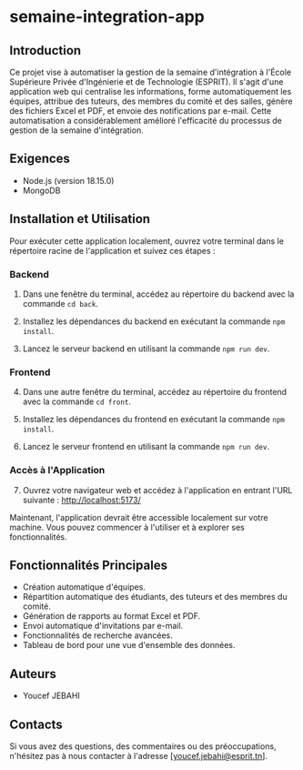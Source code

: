 # semaine-integration-app

## Introduction

Ce projet vise à automatiser la gestion de la semaine d'intégration à l'École Supérieure Privée d'Ingénierie et de Technologie (ESPRIT). Il s'agit d'une application web qui centralise les informations, forme automatiquement les équipes, attribue des tuteurs, des membres du comité et des salles, génère des fichiers Excel et PDF, et envoie des notifications par e-mail. Cette automatisation a considérablement amélioré l'efficacité du processus de gestion de la semaine d'intégration.

## Exigences

- Node.js (version 18.15.0)
- MongoDB

## Installation et Utilisation

Pour exécuter cette application localement, ouvrez votre terminal dans le répertoire racine de l'application et suivez ces étapes :


### Backend

1. Dans une fenêtre du terminal, accédez au répertoire du backend avec la commande `cd back`.

2. Installez les dépendances du backend en exécutant la commande `npm install`.

3. Lancez le serveur backend en utilisant la commande `npm run dev`.

### Frontend

4. Dans une autre fenêtre du terminal, accédez au répertoire du frontend avec la commande `cd front`.

5. Installez les dépendances du frontend en exécutant la commande `npm install`.

6. Lancez le serveur frontend en utilisant la commande `npm run dev`.

### Accès à l'Application

7. Ouvrez votre navigateur web et accédez à l'application en entrant l'URL suivante : [http://localhost:5173/](http://localhost:5173/)

Maintenant, l'application devrait être accessible localement sur votre machine. Vous pouvez commencer à l'utiliser et à explorer ses fonctionnalités.


## Fonctionnalités Principales

- Création automatique d'équipes.
- Répartition automatique des étudiants, des tuteurs et des membres du comité.
- Génération de rapports au format Excel et PDF.
- Envoi automatique d'invitations par e-mail.
- Fonctionnalités de recherche avancées.
- Tableau de bord pour une vue d'ensemble des données.

## Auteurs

- Youcef JEBAHI

## Contacts

Si vous avez des questions, des commentaires ou des préoccupations, n'hésitez pas à nous contacter à l'adresse [youcef.jebahi@esprit.tn].
